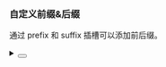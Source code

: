 ### 自定义前缀&后缀

通过 <yc-tag>prefix</yc-tag> 和 <yc-tag>suffix</yc-tag> 插槽可以添加前后缀。

<div class="cell-demo vp-raw">
  <yc-space size="large">
    <yc-statistic
      title="New Users"
      :value="125670"
      show-group-separator>
      <template #suffix>
        <icon-arrow-rise />
      </template>
    </yc-statistic>
    <yc-statistic
      title="User Growth Rate"
      :value="50.52"
      :precision="2"
      :value-style="{ color: '#0fbf60' }">
      <template #prefix>
        <icon-arrow-rise />
      </template>
      <template #suffix>%</template>
    </yc-statistic>
  </yc-space>
</div>

<details>
<summary>
 <button class="code-btn"  >
    <icon-code />
 </button>
</summary>

```vue
<template>
  <yc-space size="large">
    <yc-statistic
      title="New Users"
      :value="125670"
      show-group-separator>
      <template #suffix>
        <icon-arrow-rise />
      </template>
    </yc-statistic>
    <yc-statistic
      title="User Growth Rate"
      :value="50.52"
      :precision="2"
      :value-style="{ color: '#0fbf60' }">
      <template #prefix>
        <icon-arrow-rise />
      </template>
      <template #suffix>%</template>
    </yc-statistic>
  </yc-space>
</template>
```

</details>
